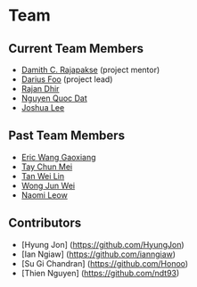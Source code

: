 # Team

## Current Team Members

- [Damith C. Rajapakse](http://www.comp.nus.edu.sg/~damithch) (project mentor)
- [Darius Foo](http://github.com/dariusf) (project lead)
- [Rajan Dhir](http://github.com/rd1992)
- [Nguyen Quoc Dat](http://github.com/acruis)
- [Joshua Lee](http://github.com/lejolly)

## Past Team Members

- [Eric Wang Gaoxiang](http://github.com/wgx731)
- [Tay Chun Mei](http://github.com/taychunmei)
- [Tan Wei Lin](http://github.com/xeluna)
- [Wong Jun Wei](http://github.com/jwwong)
- [Naomi Leow](http://github.com/naomilwx)

## Contributors

- [Hyung Jon] (https://github.com/HyungJon)
- [Ian Ngiaw] (https://github.com/ianngiaw)
- [Su Gi Chandran] (https://github.com/Honoo)
- [Thien Nguyen] (https://github.com/ndt93)
